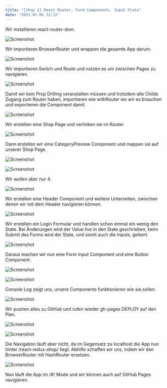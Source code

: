 ```yaml
---
title: "[Shop 2] React Router, Form Components, Input State"
date: "2021-01-01 12:12"
---
```


Wir installieren react-router-dom.

![Screenshot](../images/12-1.jpg)

Wir importieren BrowserRouter und wrappen die gesamte App darum.

![Screenshot](../images/12-2.jpg)

Wir importieren Switch und Route und nutzen es um zwischen Pages zu navigieren.

![Screenshot](../images/12-3.jpg)

Damit wir kein Prop Drilling veranstalten müssen und trotzdem alle Childs Zugang zum Router haben, importieren wie withRouter wo wir es brauchen und exportieren die Component damit.

![Screenshot](../images/12-4.jpg)

Wir erstellen eine Shop Page und verlinken sie im Router.

![Screenshot](../images/12-5.jpg)

Dann erstellen wir eine CategoryPreview Component und mappen sie auf unserer Shop Page.

![Screenshot](../images/12-6.jpg)

![Screenshot](../images/12-7.jpg)

Wir wollen aber nur 4.

![Screenshot](../images/12-8.jpg)

Wir erstellen eine Header Component und weitere Unterseiten, zwischen denen wir mit dem Header navigieren können.

![Screenshot](../images/12-9.jpg)

Wir erstellen ein Login Formular und handlen schon einmal ein wenig den State. Bei Änderungen wird der Value live in den State geschrieben, beim Submit des Forms wird der State, und somit auch die Inputs, geleert.

![Screenshot](../images/12-10.jpg)

Daraus machen wir nun eine Form Input Component und eine Button Component.

![Screenshot](../images/12-11.jpg)

![Screenshot](../images/12-12.jpg)

Console Log zeigt uns, unsere Components funktionieren wie sie sollen.

![Screenshot](../images/12-13.jpg)

Wir pushen alles zu GitHub und rufen wieder gh-pages DEPLOY auf den Plan.

![Screenshot](../images/12-14.jpg)

![Screenshot](../images/12-15.jpg)

Die Navigation läuft aber nicht, da im Gegensatz zu localhost die App nun hinter /react-redux-shop/ liegt. Abhilfe schaffen wir uns, indem wir den BrowserRouter mit HashRouter ersetzen.

![Screenshot](../images/12-16.jpg)

Nun läuft die App im /#/ Mode und wir können auch auf GitHub Pages navigieren.
